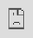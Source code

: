 ### Do whatever you feel you need to in order to feel and stay safe.

We hope you enjoyed our guide and found it useful!  

To read the full, Advanced guide in English click [here](https://chayn.gitbooks.io/advanced-diy-privacy-for-every-woman/content/).

<html>
<head>
  <meta name="viewport" content="width=device-width, initial-scale=1.0, maximum-scale=1.0, user-scalable=0">

  <!--Add the title of your typeform below-->
  <title>Tell us what you think about DIY Online Safety guide</title>

  <!--CSS styles that ensure your typeform takes up all the available screen space (DO NOT EDIT!)-->
  <style type="text/css">
    html{
      margin: 0;
      height: 100%;
      overflow: hidden;
    }
    iframe{
      position: absolute;
      left:0;
      right:0;
      bottom:0;
      top:0;
      border:0;
    }
  </style>
</head>
<body>
  <iframe id="typeform-full" width="100%" height="100%" frameborder="0" src="https://chayn.typeform.com/to/R7afgE"></iframe>
  <script type="text/javascript" src="https://s3-eu-west-1.amazonaws.com/share.typeform.com/embed.js"></script>
</body>
</html>




### Thank Yous!

[](assets/Fox Cat Thing v small.png)

This guide is a project by [CHAYN](http://chayn.co), an open-source project that uses technology to empower women against violence and oppression so they can live happier and healthier lives. CHAYN created a set of privacy guides after several interactions with real-life domestic abuse survivors, reading scores of articles on doxxing of women online, and from our very own experiences as women who use the internet. Technology and the internet opens us up to new worlds and provides us information at the touch of a button, but it can also open us up to security risks.  

This guide focuses on online stalking, and was created with the help of survivors of domestic violence in many countries. We aim to provide the necessary tools and knowledge to minimise the chance of being tracked by the abusive person(s) after having left the abusive environment. However, the guide can be useful to anyone who is being stalked or tracked online by an abuser, regardless of their gender, location or situation.
CHAYN believes in survivor-led design, which means not only do we listen to survivors, they’re part of the production team - they volunteer with us. 

Using existing online privacy guides tailored for women as inspiration and for reference, CHAYN volunteers began building this guide by crowdsourcing content. There was a lot to cover but we were determined to build an exhaustive easy-to-understand guide that could benefit all internet users. After we had a Version 1 ready, we sent it out to security experts as well as survivors of domestic violence, and people who have experienced stalking and other forms of cyber harassment to give us their feedback. We then assessed their comments and added information to the guide, making it as inclusive as possible. 

Then we introduced Securikitty (meooow!) to help make the guide more user friendly, approachable and to help remind readers when to take breaks and encouraging them to stay strong through the process of protecting themselves.

If you found this guide useful, you may be interested in some of [our other resources](http://chayn.co/tools/) that we have produced such as [How To Build Your Own Domestic Violence Case Without A Lawyer](http://chayn.co/how-to-build-your-own-case/) and information about domestic abuse in [Pakistan](http://chaynpakistan.org/), [India](http://chaynindia.com/) and [Italy](http://chaynitalia.org/) Some of these will only be in English but we’re working on more translations.

The content for this document is openly licensed using the [Creative Commons Attribution-ShareAlike 4.0 International](http://creativecommons.org/licenses/by-sa/4.0/). All are invited to remix and distribute it as long as it is appropriately attributed. 

We would like to thank our amazing partners and allies who have helped us by giving feedback and adding. We would like to thank all the CHAYN volunteers who helped put this guide together from different parts of the globe especially Nikki, Sam, Lee, Dina, Reema, Clarice, Sarah and Aliya. We would also like to thank the  many NGO’s and security geeks who helped shape this guide; Sara Baker of Take Back the Tech!, Nighat Dad, Hamara Internet, Soraya Chemaly, Randi Lee Harper, Jacquie Vernimont, Martin Shelton, Right2Know, Lawyers Against Abuse (LAA) and folks at Tactical Tech and Engine Room. We would also like to say that this guide was built by consulting many resources, such as the DIY Feminist Security Toolkit, NNEDV’s TechSafety, Feminist Frequency, The Smart Girl's Guide to Privacy: Practical Tips for Staying Safe Online, and Tactical Tech’s various resources.

A special thank you also to all the translators who helped us translate the guide into the different languages: Naveedullah Pasoon (Pashto), Muhibullah Shadan (Farsi), Mahmoud Qudaih (Arabic), Aisara Yessenova (Russian), Sandra Hernandez Garrido (Spanish), Mariam Faisal (Urdu) and Haude Le Guen (French). 

Our projects are always a work in progress and we want your help in making our projects better! If you have any suggestion or ideas, please email us at team@chayn.co.

Thank you so much for collaborating with us. This will make a real difference to thousands of women who might be feeling alone and powerless. We want to make sure they know, they’re not. We’re here and so are many others.

### The CHAYN Team.

http://chayn.co | @ChaynHQ | team@chayn.co







![](assets/Cat-nap--medium.gif)

---



